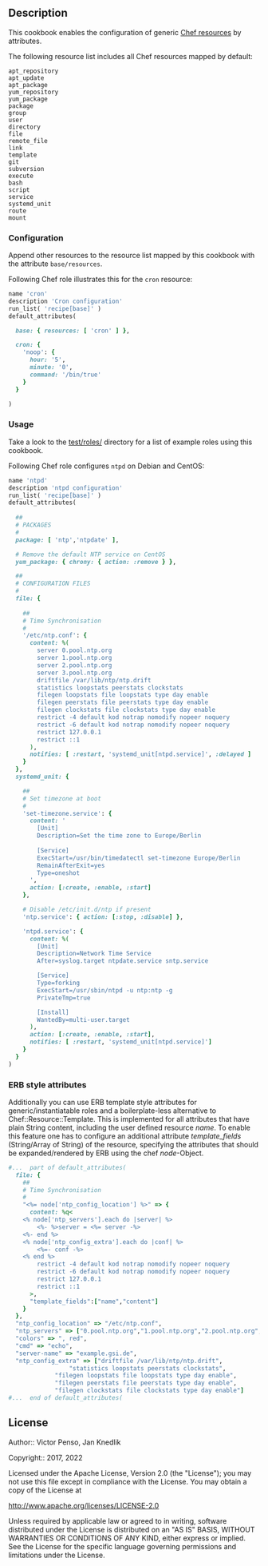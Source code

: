 ## Description

This cookbook enables the configuration of generic [Chef resources](https://docs.chef.io/resources.html) by attributes.

The following resource list includes all Chef resources mapped by default: 

```
apt_repository
apt_update
apt_package
yum_repository
yum_package
package
group
user
directory
file
remote_file
link
template
git
subversion
execute
bash
script
service
systemd_unit
route
mount
```

### Configuration

Append other resources to the resource list mapped by this cookbook with the attribute `base/resources`.

Following Chef role illustrates this for the `cron` resource:

```ruby
name 'cron'
description 'Cron configuration'
run_list( 'recipe[base]' )
default_attributes(

  base: { resources: [ 'cron' ] },

  cron: {
    'noop': {
      hour: '5',
      minute: '0',
      command: '/bin/true'
    }
  }

)
```

### Usage

Take a look to the [test/roles/](test/roles) directory for a list of example roles using this cookbook.

Following Chef role configures `ntpd` on Debian and CentOS:

```ruby
name 'ntpd'
description 'ntpd configuration'
run_list( 'recipe[base]' )
default_attributes(
 
  ##
  # PACKAGES
  # 
  package: [ 'ntp','ntpdate' ],

  # Remove the default NTP service on CentOS
  yum_package: { chrony: { action: :remove } },

  ##
  # CONFIGURATION FILES
  #
  file: {
   
    ##
    # Time Synchronisation 
    #
    '/etc/ntp.conf': {
      content: %(
        server 0.pool.ntp.org
        server 1.pool.ntp.org
        server 2.pool.ntp.org
        server 3.pool.ntp.org
        driftfile /var/lib/ntp/ntp.drift
        statistics loopstats peerstats clockstats
        filegen loopstats file loopstats type day enable
        filegen peerstats file peerstats type day enable
        filegen clockstats file clockstats type day enable
        restrict -4 default kod notrap nomodify nopeer noquery
        restrict -6 default kod notrap nomodify nopeer noquery
        restrict 127.0.0.1
        restrict ::1
      ),
      notifies: [ :restart, 'systemd_unit[ntpd.service]', :delayed ]
    }
  },
  systemd_unit: {

    ##
    # Set timezone at boot 
    #
    'set-timezone.service': {
      content: '
        [Unit]
        Description=Set the time zone to Europe/Berlin
        
        [Service]
        ExecStart=/usr/bin/timedatectl set-timezone Europe/Berlin
        RemainAfterExit=yes
        Type=oneshot
      ',
      action: [:create, :enable, :start]
    },

    # Disable /etc/init.d/ntp if present
    'ntp.service': { action: [:stop, :disable] },

    'ntpd.service': { 
      content: %(
        [Unit]
        Description=Network Time Service
        After=syslog.target ntpdate.service sntp.service

        [Service]
        Type=forking
        ExecStart=/usr/sbin/ntpd -u ntp:ntp -g
        PrivateTmp=true

        [Install]
        WantedBy=multi-user.target
      ),
      action: [:create, :enable, :start],
      notifies: [ :restart, 'systemd_unit[ntpd.service]']
    }
  }
)

```

### ERB style attributes

Additionally you can use ERB template style attributes for generic/instantiatable roles and a boilerplate-less alternative to Chef::Resource::Template.
This is implemented for all attributes that have plain String content, including the user defined resource _name_.
To enable this feature one has to configure an additional attribute _template_fields_ (String/Array of String) of the resource, specifying the attributes that should be expanded/rendered by ERB using the chef _node_-Object.

```ruby
#...  part of default_attributes(
  file: {
    ##
    # Time Synchronisation 
    #
    "<%= node['ntp_config_location'] %>" => {
      content: %q<
	<% node['ntp_servers'].each do |server| %>
        <%- %>server = <%= server -%>
	<%- end %>
	<% node['ntp_config_extra'].each do |conf| %>
        <%=- conf -%>
	<% end %>
        restrict -4 default kod notrap nomodify nopeer noquery
        restrict -6 default kod notrap nomodify nopeer noquery
        restrict 127.0.0.1
        restrict ::1
      >,
      "template_fields":["name","content"]
    }
  },
  "ntp_config_location" => "/etc/ntp.conf",
  "ntp_servers" => ["0.pool.ntp.org","1.pool.ntp.org","2.pool.ntp.org","3.pool.ntp.org"],
  "colors" => ", red",
  "cmd" => "echo",
  "server-name" => "example.gsi.de",
  "ntp_config_extra" => ["driftfile /var/lib/ntp/ntp.drift",
  		       	 "statistics loopstats peerstats clockstats",
  			 "filegen loopstats file loopstats type day enable",
			 "filegen peerstats file peerstats type day enable",
			 "filegen clockstats file clockstats type day enable"]
#...  end of default_attributes(
```
## License

Author:: Victor Penso, Jan Knedlik

Copyright:: 2017, 2022

Licensed under the Apache License, Version 2.0 (the "License"); you may not use this file except in compliance with the License. You may obtain a copy of the License at

http://www.apache.org/licenses/LICENSE-2.0

Unless required by applicable law or agreed to in writing, software distributed under the License is distributed on an "AS IS" BASIS, WITHOUT WARRANTIES OR CONDITIONS OF ANY KIND, either express or implied. See the License for the specific language governing permissions and limitations under the License.
